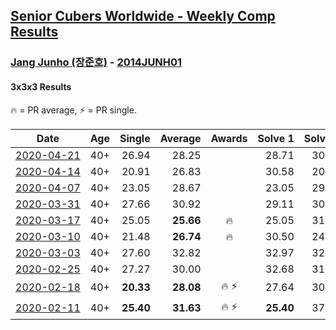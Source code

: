 <style>table {white-space: nowrap;}</style>

## [Senior Cubers Worldwide - Weekly Comp Results](/scw-comp/results/)
### [Jang Junho (장준호)](../jang_junho.md) - [2014JUNH01](https://www.worldcubeassociation.org/persons/2014JUNH01?event=333)
#### 3x3x3 Results

🔥 = PR average, ⚡ = PR single.

| Date | Age | Single | Average | Awards | Solve 1 | Solve 2 | Solve 3 | Solve 4 | Solve 5 | Video |
| :--: | :--: | --: | --: | :--: | --: | --: | --: | --: | --: | :-- |
| [2020-04-21](../../results/333/2020-04-21.md) | 40+ | 26.94 | 28.25 |  | 28.71 | 30.98 | 29.07 | 26.98 | 26.94 | [Link](https://www.facebook.com/events/880278499062375/permalink/884489028641322/) |
| [2020-04-14](../../results/333/2020-04-14.md) | 40+ | 20.91 | 26.83 |  | 30.58 | 20.91 | 25.61 | 28.09 | 26.80 | [Link](https://www.facebook.com/events/982619255468618/permalink/987222175008326/) |
| [2020-04-07](../../results/333/2020-04-07.md) | 40+ | 23.05 | 28.67 |  | 23.05 | 29.76 | 27.13 | 29.13 | 30.36 | [Link](https://www.facebook.com/events/510082903229069/permalink/514134769490549/) |
| [2020-03-31](../../results/333/2020-03-31.md) | 40+ | 27.66 | 30.92 |  | 29.11 | 30.44 | 41.83 | 27.66 | 33.20 | [Link](https://www.facebook.com/events/207898257161923/permalink/211438673474548/) |
| [2020-03-17](../../results/333/2020-03-17.md) | 40+ | 25.05 | **25.66** | 🔥 | 25.05 | 31.74 | 26.00 | 25.40 | 25.59 | [Link](https://www.facebook.com/events/280686576235146/permalink/281744432796027/) |
| [2020-03-10](../../results/333/2020-03-10.md) | 40+ | 21.48 | **26.74** | 🔥 | 30.50 | 24.12 | 21.48 | 25.61 | 31.94 | [Link](https://www.facebook.com/events/164742401163863/permalink/167767190861384/) |
| [2020-03-03](../../results/333/2020-03-03.md) | 40+ | 27.60 | 32.82 |  | 32.97 | 32.96 | 32.54 | 27.60 | 33.23 | [Link](https://www.facebook.com/events/241721610185997/permalink/243492503342241/) |
| [2020-02-25](../../results/333/2020-02-25.md) | 40+ | 27.27 | 30.00 |  | 32.68 | 31.98 | 30.00 | 28.06 | 27.27 | [Link](https://www.facebook.com/events/196320811461109/permalink/198533781239812/) |
| [2020-02-18](../../results/333/2020-02-18.md) | 40+ | **20.33** | **28.08** | 🔥 ⚡ | 27.64 | 30.36 | **20.33** | 26.23 | 30.93 | [Link](https://www.facebook.com/events/2558750947697073/permalink/2563702233868611/) |
| [2020-02-11](../../results/333/2020-02-11.md) | 40+ | **25.40** | **31.63** | 🔥 ⚡ | **25.40** | 37.37 | 34.36 | 29.66 | 30.87 | [Link](https://www.facebook.com/events/616423959107229/permalink/618758058873819/) |


<!-- Global site tag (gtag.js) - Google Analytics -->
<script async src="https://www.googletagmanager.com/gtag/js?id=UA-86348435-3"></script>
<script>window.dataLayer = window.dataLayer || []; function gtag() {dataLayer.push(arguments);} gtag('js', new Date()); gtag('config', 'UA-86348435-3');</script>
